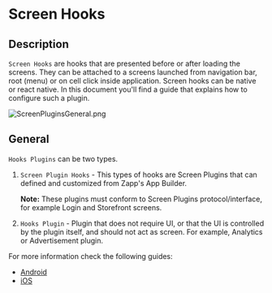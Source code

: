 # Screen Hooks

## Description
`Screen Hooks` are hooks that are presented before or after loading the screens. They can be attached to a screens launched from navigation bar, root (menu) or on cell click inside application. Screen hooks can be native or react native. In this document you'll find a guide that explains how to configure such a plugin.

![ScreenPluginsGeneral.png](/ui-builder/ios/Files/PreHooks/preHookGeneral.png)


## General

`Hooks Plugins` can be two types.
1. `Screen Plugin Hooks` - This types of hooks are Screen Plugins that can defined and customized from Zapp's App Builder.
	
    __Note:__ These plugins must conform to Screen Plugins protocol/interface, for example Login and Storefront screens.
  
2. `Hooks Plugin` - Plugin that does not require UI, or that the UI is controlled by the plugin itself, and should not act as screen. For example, Analytics or Advertisement plugin.

For more information check the following guides:
* [Android](/plugins/general-abilities/screen-hooks/android/screen-hook-android.md)
* [iOS](/plugins/general-abilities/screen-hooks/ios/screen-hook-ios.md)